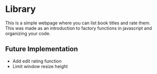 # Library

This is a simple webpage where you can list book titles and rate them.\
This was made as an introduction to factory functions in javascript and organizing your code.

## Future Implementation

- Add edit rating function
- Limit window resize height
